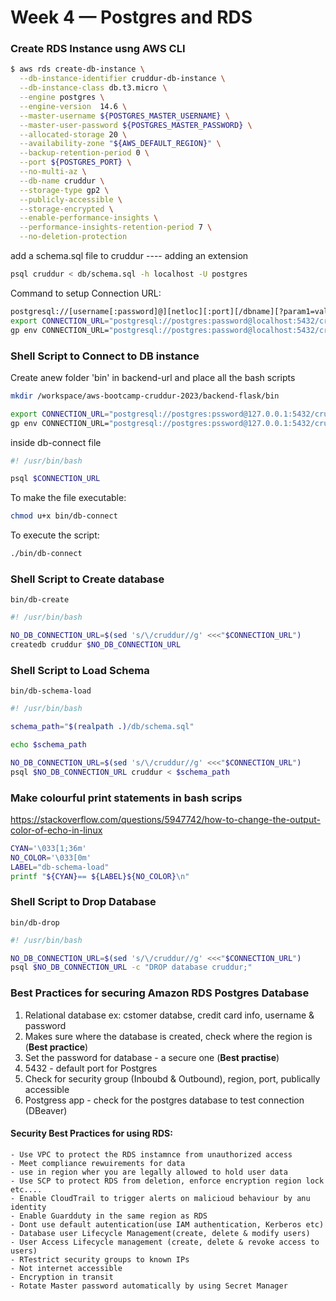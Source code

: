 # Week 4 — Postgres and RDS

### Create RDS Instance usng AWS CLI

```sh
$ aws rds create-db-instance \
  --db-instance-identifier cruddur-db-instance \
  --db-instance-class db.t3.micro \
  --engine postgres \
  --engine-version  14.6 \
  --master-username ${POSTGRES_MASTER_USERNAME} \
  --master-user-password ${POSTGRES_MASTER_PASSWORD} \
  --allocated-storage 20 \
  --availability-zone "${AWS_DEFAULT_REGION}" \
  --backup-retention-period 0 \
  --port ${POSTGRES_PORT} \
  --no-multi-az \
  --db-name cruddur \
  --storage-type gp2 \
  --publicly-accessible \
  --storage-encrypted \
  --enable-performance-insights \
  --performance-insights-retention-period 7 \
  --no-deletion-protection
 ```
 add a schema.sql file to cruddur ---- adding an extension
 
 ```sh
 psql cruddur < db/schema.sql -h localhost -U postgres
 ```
 
 Command to setup Connection URL:
 
 ```sh
 postgresql://[username[:password]@][netloc][:port][/dbname][?param1=value1&...]
 export CONNECTION_URL="postgresql://postgres:password@localhost:5432/cruddur"
 gp env CONNECTION_URL="postgresql://postgres:password@localhost:5432/cruddur"
 
```
### Shell Script to Connect to DB instance

Create anew folder 'bin' in backend-url and place all the bash scripts 

```sh
mkdir /workspace/aws-bootcamp-cruddur-2023/backend-flask/bin
```

```sh
export CONNECTION_URL="postgresql://postgres:pssword@127.0.0.1:5432/cruddur"
gp env CONNECTION_URL="postgresql://postgres:pssword@127.0.0.1:5432/cruddur"
```

inside db-connect file 

```sh
#! /usr/bin/bash

psql $CONNECTION_URL
```

To make the file executable:

```sh
chmod u+x bin/db-connect
```

To execute the script:
```sh
./bin/db-connect
```
### Shell Script to Create database

`bin/db-create`

```sh
#! /usr/bin/bash

NO_DB_CONNECTION_URL=$(sed 's/\/cruddur//g' <<<"$CONNECTION_URL")
createdb cruddur $NO_DB_CONNECTION_URL
```

### Shell Script to Load Schema

`bin/db-schema-load`

```sh
#! /usr/bin/bash

schema_path="$(realpath .)/db/schema.sql"

echo $schema_path

NO_DB_CONNECTION_URL=$(sed 's/\/cruddur//g' <<<"$CONNECTION_URL")
psql $NO_DB_CONNECTION_URL cruddur < $schema_path
```

### Make colourful print statements in bash scrips

https://stackoverflow.com/questions/5947742/how-to-change-the-output-color-of-echo-in-linux


```sh
CYAN='\033[1;36m'
NO_COLOR='\033[0m'
LABEL="db-schema-load"
printf "${CYAN}== ${LABEL}${NO_COLOR}\n"
```

### Shell Script to Drop Database

`bin/db-drop`

```sh
#! /usr/bin/bash

NO_DB_CONNECTION_URL=$(sed 's/\/cruddur//g' <<<"$CONNECTION_URL")
psql $NO_DB_CONNECTION_URL -c "DROP database cruddur;"
```
### Best Practices for securing Amazon RDS Postgres Database
1. Relational database ex: cstomer databse, credit card info, username & password
2. Makes sure where the database is created, check where the region is (**Best practice**)
3. Set the password for database - a secure one (**Best practise**)
4. 5432 - default port for Postgres
5. Check for security group (Inboubd & Outbound), region, port, publically accessible
6. Postgress app - check for the postgres database to test connection (DBeaver)
#### Security Best Practices for using RDS:
    - Use VPC to protect the RDS instamnce from unauthorized access
    - Meet compliance rewuirements for data
    - use in region wher you are legally allowed to hold user data
    - Use SCP to protect RDS from deletion, enforce encryption region lock etc....
    - Enable CloudTrail to trigger alerts on malicioud behaviour by anu identity
    - Enable Guardduty in the same region as RDS
    - Dont use default autentication(use IAM authentication, Kerberos etc)
    - Database user Lifecycle Management(create, delete & modify users)
    - User Access Lifecycle management (create, delete & revoke access to users)
    - RTestrict security groups to known IPs
    - Not internet accessible
    - Encryption in transit
    - Rotate Master password automatically by using Secret Manager
